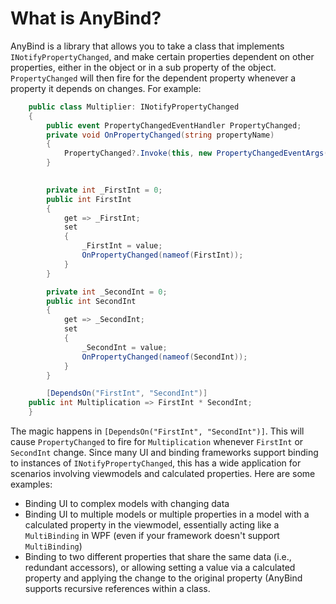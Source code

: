 # What is AnyBind?
AnyBind is a library that allows you to take a class that implements ```INotifyPropertyChanged```, and make certain properties dependent on other properties, either in the object or in a sub property of the object. ```PropertyChanged``` will then fire for the dependent property whenever a property it depends on changes. For example:
```C#
    public class Multiplier: INotifyPropertyChanged
    {
        public event PropertyChangedEventHandler PropertyChanged;
        private void OnPropertyChanged(string propertyName)
        {
            PropertyChanged?.Invoke(this, new PropertyChangedEventArgs(propertyName));
        }
        

        private int _FirstInt = 0;
        public int FirstInt
        {
            get => _FirstInt;
            set
            {
                _FirstInt = value;
                OnPropertyChanged(nameof(FirstInt));
            }
        }

        private int _SecondInt = 0;
        public int SecondInt
        {
            get => _SecondInt;
            set
            {
                _SecondInt = value;
                OnPropertyChanged(nameof(SecondInt));
            }
        }

        [DependsOn("FirstInt", "SecondInt")]
	public int Multiplication => FirstInt * SecondInt;
    }
```

The magic happens in ```[DependsOn("FirstInt", "SecondInt")]```. This will cause ```PropertyChanged``` to fire for ```Multiplication``` whenever ```FirstInt``` or ```SecondInt``` change. Since many UI and binding frameworks support binding to instances of ```INotifyPropertyChanged```, this has a wide application for scenarios involving viewmodels and calculated properties. Here are some examples:
* Binding UI to complex models with changing data
* Binding UI to multiple models or multiple properties in a model with a calculated property in the viewmodel, essentially acting like a ```MultiBinding``` in WPF (even if your framework doesn't support ```MultiBinding```)
* Binding to two different properties that share the same data (i.e., redundant accessors), or allowing setting a value via a calculated property and applying the change to the original property (AnyBind supports recursive references within a class.